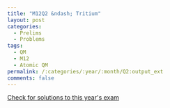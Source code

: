 ```yaml
---
title: "M12Q2 &ndash; Tritium"
layout: post
categories:
  - Prelims
  - Problems
tags:
  - QM
  - M12
  - Atomic QM
permalink: /:categories/:year/:month/Q2:output_ext
comments: false
---
```

<object data="2012M2Q.pdf" type="application/pdf" width="100%" height="500"></object>
<div class="message"><a href='https://princetonprelim.com/prelim/29/'>Check for solutions to this year's exam</a></div>